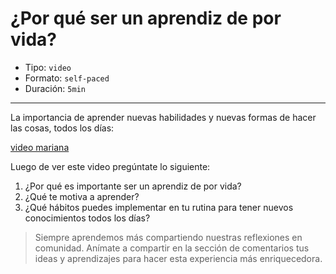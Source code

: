 # ¿Por qué ser un aprendiz de por vida?

* Tipo: `video`
* Formato: `self-paced`
* Duración: `5min`

***

La importancia de aprender nuevas habilidades y nuevas formas de hacer las
cosas, todos los días:

[video mariana](https://vimeo.com/466364481)

Luego de ver este video pregúntate lo siguiente:

1. ¿Por qué es importante ser un aprendiz de por vida?
2. ¿Qué te motiva a aprender?
3. ¿Qué hábitos puedes implementar en tu rutina para tener nuevos
conocimientos todos los días?

> Siempre aprendemos más compartiendo nuestras reflexiones en comunidad.
Anímate a compartir en la sección de comentarios tus ideas y aprendizajes
para hacer esta experiencia más enriquecedora.
